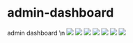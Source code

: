 # admin-dashboard
admin dashboard
\n
<img src="Ekran görüntüsü 2024-01-09 131453.png" width="auto">
<img src="Ekran görüntüsü 2024-01-09 131555.png" width="auto">
<img src="Ekran görüntüsü 2024-01-09 131453.png" width="auto">
<img src="Ekran görüntüsü 2024-01-09 131453.png" width="auto">
<img src="Ekran görüntüsü 2024-01-09 131453.png" width="auto">
<img src="Ekran görüntüsü 2024-01-09 131453.png" width="auto">
<img src="Ekran görüntüsü 2024-01-09 131453.png" width="auto">
